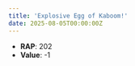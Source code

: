 ```yaml
---
title: 'Explosive Egg of Kaboom!'
date: 2025-08-05T00:00:00Z
---
```

- **RAP**: 202
- **Value**: -1
